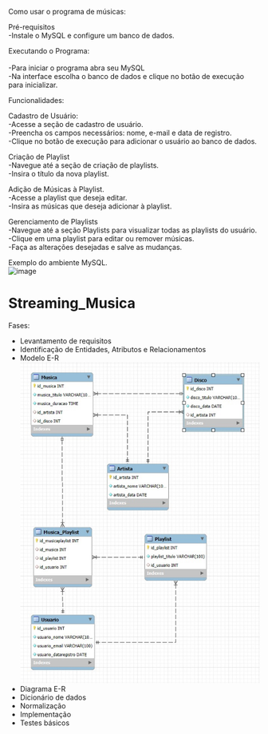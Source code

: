 Como usar o programa de músicas:<br>

Pré-requisitos<br>
-Instale o MySQL e configure um banco de dados.<br>

Executando o Programa:<br><br>
-Para iniciar o programa abra seu MySQL<br>
-Na interface escolha o banco de dados e clique no botão de execução para inicializar.<br>

Funcionalidades:<br>

Cadastro de Usuário:<br>
-Acesse a seção de cadastro de usuário.<br>
-Preencha os campos necessários: nome, e-mail e data de registro.<br>
-Clique no botão de execução para adicionar o usuário ao banco de dados.<br>


Criação de Playlist<br>
-Navegue até a seção de criação de playlists.<br>
-Insira o título da nova playlist.<br>

Adição de Músicas à Playlist.<br>
-Acesse a playlist que deseja editar.<br>
-Insira as músicas que deseja adicionar à playlist.<br>

Gerenciamento de Playlists<br>
-Navegue até a seção Playlists para visualizar todas as playlists do usuário.<br>
-Clique em uma playlist para editar ou remover músicas.<br>
-Faça as alterações desejadas e salve as mudanças.<br>

Exemplo do ambiente MySQL.<br>
![image](https://github.com/user-attachments/assets/6135fa3f-a0d3-4151-a295-5956d5c70503)


# Streaming_Musica
Fases:
- Levantamento de requisitos
- Identificação de Entidades, Atributos e Relacionamentos
- Modelo E-R
  ![Diagrama](https://github.com/DehAraujo/Streaming_Musica/blob/main/Diagrama.jpg?raw=true)
- Diagrama E-R
- Dicionário de dados
- Normalização
- Implementação
- Testes básicos
